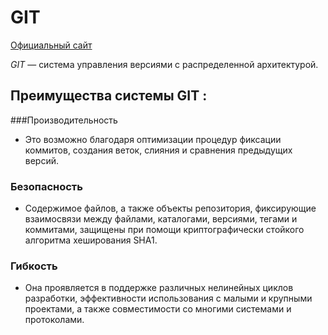 # GIT

[Официальный сайт](https://git-scm.com)

*GIT* — система управления версиями с распределенной архитектурой.

## Преимущества системы GIT :
###Производительность
  * Это возможно благодаря оптимизации процедур фиксации коммитов, создания веток, слияния и сравнения предыдущих версий. 
### Безопасность
  * Содержимое файлов, а также объекты репозитория, фиксирующие взаимосвязи между файлами, каталогами, версиями, тегами и коммитами, защищены при помощи криптографически стойкого алгоритма хеширования SHA1.
### Гибкость
  * Она проявляется в поддержке различных нелинейных циклов разработки, эффективности использования с малыми и крупными проектами, а также совместимости со многими системами и протоколами.
